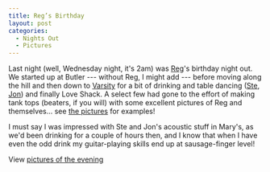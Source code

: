 ```yaml
---
title: Reg’s Birthday
layout: post
categories:
  - Nights Out
  - Pictures
---
```

Last night (well, Wednesday night, it's 2am) was [Reg](http://pictures.scholesmafia.co.uk/index.php/?profile=88)'s birthday night out. We started up at Butler --- without Reg, I might add --- before moving along the hill and then down to [Varsity](http://varsitybars.com/bars/bar.aspx?guid=B363CACE-1DB2-4A9E-9E03-84CFC472A575) for a bit of drinking and table dancing ([Ste](http://pictures.scholesmafia.co.uk/index.php/?profile=126), [Jon](http://pictures.scholesmafia.co.uk/index.php/?profile=267)) and finally Love Shack. A select few had gone to the effort of making tank tops (beaters, if you will) with some excellent pictures of Reg and themselves... see [the pictures](http://pictures.scholesmafia.co.uk/index.php/2007/02/07.02.07_08.02.07-reg's-birthday/) for examples!

I must say I was impressed with Ste and Jon's acoustic stuff in Mary's, as we'd been drinking for a couple of hours then, and I know that when I have even the odd drink my guitar-playing skills end up at sausage-finger level!

View [pictures of the evening](http://pictures.scholesmafia.co.uk/index.php/2007.02/07.02.07_08.02.07-reg's-birthday/)